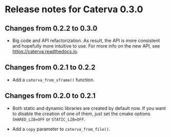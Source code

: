 # Release notes for Caterva 0.3.0

## Changes from 0.2.2 to 0.3.0

* Big code and API refactorization.  As result, the API is more consistent and hopefully more intuitive to use.  For more info on the new API, see https://caterva.readthedocs.io.

## Changes from 0.2.1 to 0.2.2

* Add a `caterva_from_sframe()` function. 

## Changes from 0.2.0 to 0.2.1

* Both static and dynamic libraries are created by default now. If you want to disable the creation
of one of them, just set the cmake options `SHARED_LIB=OFF` or `STATIC_LIB=OFF`.

* Add a `copy` parameter to `caterva_from_file()`.
